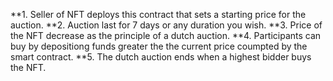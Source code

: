 



**1. Seller of NFT deploys this contract that sets a starting price for the auction.
**2. Auction last for 7 days or any duration you wish. 
**3. Price of the NFT decrease as the principle of a dutch auction.
**4. Participants can buy by depositiong funds greater the the current price coumpted by the smart contract.
**5. The dutch auction ends when a highest bidder buys the NFT. 